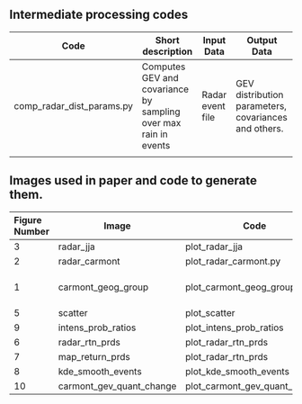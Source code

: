

## Intermediate processing codes

| Code                      | Short description                                               | Input Data       | Output Data                                          | 
|---------------------------|-----------------------------------------------------------------|------------------|------------------------------------------------------|
| comp_radar_dist_params.py | Computes GEV and covariance by sampling over max rain in events | Radar event file | GEV distribution parameters, covariances and others. |
|                           |                                                                 |                  |                                                      |

## Images used in paper and  code  to generate them.

| Figure Number | Image               | Code                          | Notes               |
|:--------------|---------------------|-------------------------------|:--------------------|
| 3             | radar_jja           | plot_radar_jja                |                     |
| 2             | radar_carmont       | plot_radar_carmont.py         |                     |
| 1             | carmont_geog_group  | plot_carmont_geog_group       | Requires OS API Key |
| 5             | scatter             | plot_scatter                  |                     |
| 9             | intens_prob_ratios  | plot_intens_prob_ratios       |                     |
| 6             | radar_rtn_prds      | plot_radar_rtn_prds           |                     |
| 7             | map_return_prds     | plot_radar_rtn_prds           |                     |
| 8             | kde_smooth_events   | plot_kde_smooth_events        |                     |
| 10            | carmont_gev_quant_change | plot_carmont_gev_quant_change |                     |
